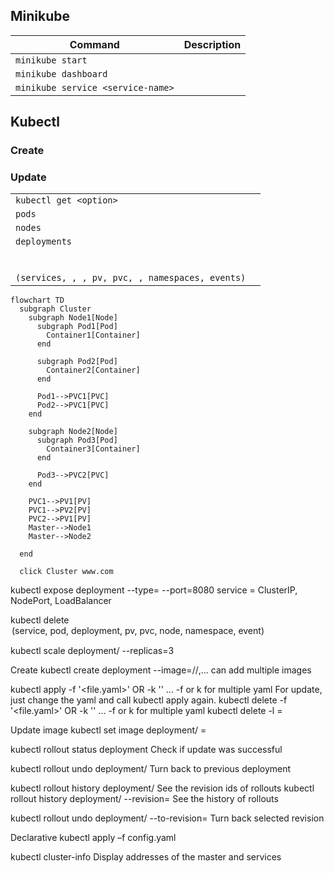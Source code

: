 
## Minikube


| Command                           | Description |
| --------------------------------- | ----------- |
| `minikube start`                  |             |
| `minikube dashboard`              |             |
| `minikube service <service-name>` |             |

## Kubectl

### Create

### Update


|                                                 |     |
| ----------------------------------------------- | --- |
| `kubectl get <option>`                          |     |
| `pods`                                          |     |
| `nodes`                                         |     |
| `deployments`                                   |     |
|                                                 |     |
|                                                 |     |
|                                                 |     |
|                                                 |     |
|                                                 |     |
|                                                 |     |
| `(services, , , pv, pvc, , namespaces, events)` |     |


```mermaid
flowchart TD
  subgraph Cluster
    subgraph Node1[Node]
      subgraph Pod1[Pod]
        Container1[Container]
      end
        
      subgraph Pod2[Pod]
        Container2[Container]
      end
        
      Pod1-->PVC1[PVC]
      Pod2-->PVC1[PVC]
    end
    
    subgraph Node2[Node]
      subgraph Pod3[Pod]
        Container3[Container]
      end
        
      Pod3-->PVC2[PVC]
    end
      
    PVC1-->PV1[PV]
    PVC1-->PV2[PV]
    PVC2-->PV1[PV]
    Master-->Node1
    Master-->Node2
      
  end
  
  click Cluster www.com
```


kubectl expose deployment <name> --type=<service> --port=8080    service = ClusterIP, NodePort, LoadBalancer


kubectl delete <option> <name> (service, pod, deployment, pv, pvc, node, namespace, event)



kubectl scale deployment/<name> --replicas=3


Create
kubectl create deployment <name> --image=<registry>/<user>/<image>,... can add multiple images

kubectl apply -f '<file.yaml>' OR -k '<directory>' ... -f or k for multiple yaml
For update, just change the yaml and call kubectl apply again.
kubectl delete -f '<file.yaml>' OR -k '<directory>' ... -f or k for multiple yaml
kubectl delete -l <key-label>=<value-label>


Update image
kubectl set image deployment/<name> <image-name>=<new-image-name-to-pull>

kubectl rollout status deployment       Check if update was successful

kubectl rollout undo deployment/<name>     Turn back to previous deployment

kubectl rollout history deployment/<name>    See the revision ids of rollouts
kubectl rollout history deployment/<name> --revision=<revision-id>  See the history of rollouts

kubectl rollout undo deployment/<name> --to-revision=<revision-id>  Turn back selected revision


Declarative
kubectl apply –f config.yaml




kubectl cluster-info Display addresses of the master and services 